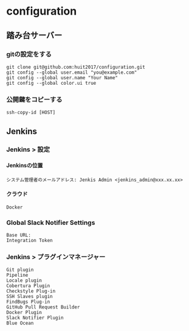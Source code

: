 # configuration

## 踏み台サーバー
  ### gitの設定をする

  ```
  git clone git@github.com:huit2017/configuration.git
  git config --global user.email "you@example.com"
  git config --global user.name "Your Name"
  git config --global color.ui true
  ```

  ### 公開鍵をコピーする

  ```
  ssh-copy-id [HOST]
  ```

## Jenkins
  ### Jenkins > 設定
  #### Jenkinsの位置

  ```
  システム管理者のメールアドレス: Jenkis Admin <jenkins_admin@xxx.xx.xx>
  ```

  #### クラウド
  ```
  Docker
  ```

  ### Global Slack Notifier Settings
  ```
  Base URL:
  Integration Token
  ```
  ### Jenkins > プラグインマネージャー

  ```
  Git plugin
  Pipeline
  Locale plugin
  Cobertura Plugin
  Checkstyle Plug-in
  SSH Slaves plugin
  FindBugs Plug-in
  GitHub Pull Request Builder
  Docker Plugin 
  Slack Notifier Plugin
  Blue Ocean
  ```
